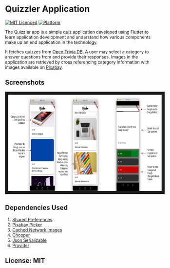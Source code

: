 # Quizzler Application

[![MIT Licenced](https://img.shields.io/badge/License-MIT-blue.svg)](https://opensource.org/licenses/MIT)
[![Platform](https://img.shields.io/badge/Platform-Flutter-yellow.svg)](https://flutter.io)

The Quizzler app is a simple quiz application developed using Flutter to learn
application development and understand how various components make up an end
application in the technology.

It fetches quizzes from [Open Trivia DB](https://opentdb.com/). A user may
select a category to answer questions from and provide their responses.
Images in the application are retrieved by cross referencing category information
with images available on [Pixabay](https://pixabay.com/).

## Screenshots

<img src="https://github.com/ArcherN9/LearningFlutter/raw/master/Quizzler/images/Picture%201.png" alt="Application Screenshot" width="900" height="316" border="10" />

## Dependencies Used

1. [Shared Preferences](https://pub.dev/packages/shared_preferences)
2. [Pixabay Picker](https://pub.dev/packages/pixabay_picker)
3. [Cached Network Images](https://pub.dev/packages/cached_network_image)
4. [Chopper](https://pub.dev/packages/chopper)
5. [Json Serializable](https://pub.dev/packages/json_serializable)
6. [Provider](https://pub.dev/packages/provider)

## License: MIT
